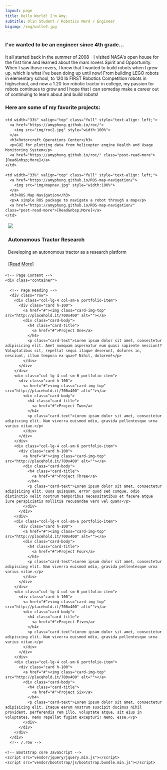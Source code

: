 ```yaml
---
layout: page
title: Hello World! I'm Amy.
subtitle: Olin Student / Robotics Nerd / Engineer
bigimg: /img/walle2.jpg
---
```


<head>

  <meta charset="utf-8">
  <meta name="viewport" content="width=device-width, initial-scale=1, shrink-to-fit=no">
  <meta name="description" content="">
  <meta name="author" content="">

  <!-- Bootstrap core CSS -->
  <link href="vendor/bootstrap/css/bootstrap.min.css" rel="stylesheet">



<style>
@media only screen and (max-width: 580px)  {
  .full {
    display:block;
    width:100%;
  }
}

table {
    border-collapse: collapse;
}

table, th, td {
   border: 1px solid white;
}

h3 {

text-rendering: optimizeLegibility;
Margin-bottom: 21px;
}

p {
text-rendering: optimizeLegibility;
Margin-bottom: 21px;
}
</style>
</head>
<!-- font-size: 13px;-->


### I've wanted to be an engineer since 4th grade...
It all started back in the summer of 2008 - I visited NASA's open house for the first time and learned about the mars rovers Spirit and Opportunity. When I saw those rovers, I knew that I wanted to build robots when I grew up, which is what I've been doing up until now! From building LEGO robots in elementary school, to 120 lb FIRST Robotics Competition robots in highschool, and now a 1.20 ton robotic tractor in college, my passion for robots continues to grow and I hope that I can someday make a career out of continuing to learn about and build robots!

### Here are some of my favorite projects:

<body>
<table>
  <tr>
    <td width="33%" valign="top" class="full" style="text-align: left;">
      <a href="https://amyphung.github.io/gravl/">
        <img src="img/tractor.jpg" style="width:100%">
      </a>
      <h3>Autonomous Tractor Research</h3>
      <p>Developing an autonomous tractor as a research platform</p>
      <a href="https://amyphung.github.io/gravl/" class="post-read-more">[Read&nbsp;More]</a>
    </td>

    <td width="33%" valign="top" class="full" style="text-align: left;">
      <a href="https://amyphung.github.io/roc/">
        <img src="img/roc2.jpg" style="width:100%">
      </a>
      <h3>Rotorcraft Operations Center</h3>
      <p>GUI for plotting data from helicopter engine Health and Usage Monitoring System</p>
      <a href="https://amyphung.github.io/roc/" class="post-read-more">[Read&nbsp;More]</a>
    </td>

    <td width="33%" valign="top" class="full" style="text-align: left;">
      <a href="https://amyphung.github.io/ROS-map-navigation/">
        <img src="img/mapnav.jpg" style="width:100%">
      </a>
      <h3>ROS Map Navigation</h3>
      <p>A simple ROS package to navigate a robot through a map</p>
      <a href="https://amyphung.github.io/ROS-map-navigation/" class="post-read-more">[Read&nbsp;More]</a>
    </td>
  </tr>
</table>




    <!-- Page Content -->
    <div class="container">

      <!-- Page Heading -->
      <div class="row">
        <div class="col-lg-4 col-sm-6 portfolio-item">
          <div class="card h-100">
            <a href="#"><img class="card-img-top" src="http://placehold.it/700x400" alt=""></a>
            <div class="card-body">
              <h4 class="card-title">
                <a href="#">Project One</a>
              </h4>
              <p class="card-text">Lorem ipsum dolor sit amet, consectetur adipisicing elit. Amet numquam aspernatur eum quasi sapiente nesciunt? Voluptatibus sit, repellat sequi itaque deserunt, dolores in, nesciunt, illum tempora ex quae? Nihil, dolorem!</p>
            </div>
          </div>
        </div>
        <div class="col-lg-4 col-sm-6 portfolio-item">
          <div class="card h-100">
            <a href="#"><img class="card-img-top" src="http://placehold.it/700x400" alt=""></a>
            <div class="card-body">
              <h4 class="card-title">
                <a href="#">Project Two</a>
              </h4>
              <p class="card-text">Lorem ipsum dolor sit amet, consectetur adipiscing elit. Nam viverra euismod odio, gravida pellentesque urna varius vitae.</p>
            </div>
          </div>
        </div>
        <div class="col-lg-4 col-sm-6 portfolio-item">
          <div class="card h-100">
            <a href="#"><img class="card-img-top" src="http://placehold.it/700x400" alt=""></a>
            <div class="card-body">
              <h4 class="card-title">
                <a href="#">Project Three</a>
              </h4>
              <p class="card-text">Lorem ipsum dolor sit amet, consectetur adipisicing elit. Quos quisquam, error quod sed cumque, odio distinctio velit nostrum temporibus necessitatibus et facere atque iure perspiciatis mollitia recusandae vero vel quam!</p>
            </div>
          </div>
        </div>
        <div class="col-lg-4 col-sm-6 portfolio-item">
          <div class="card h-100">
            <a href="#"><img class="card-img-top" src="http://placehold.it/700x400" alt=""></a>
            <div class="card-body">
              <h4 class="card-title">
                <a href="#">Project Four</a>
              </h4>
              <p class="card-text">Lorem ipsum dolor sit amet, consectetur adipiscing elit. Nam viverra euismod odio, gravida pellentesque urna varius vitae.</p>
            </div>
          </div>
        </div>
        <div class="col-lg-4 col-sm-6 portfolio-item">
          <div class="card h-100">
            <a href="#"><img class="card-img-top" src="http://placehold.it/700x400" alt=""></a>
            <div class="card-body">
              <h4 class="card-title">
                <a href="#">Project Five</a>
              </h4>
              <p class="card-text">Lorem ipsum dolor sit amet, consectetur adipiscing elit. Nam viverra euismod odio, gravida pellentesque urna varius vitae.</p>
            </div>
          </div>
        </div>
        <div class="col-lg-4 col-sm-6 portfolio-item">
          <div class="card h-100">
            <a href="#"><img class="card-img-top" src="http://placehold.it/700x400" alt=""></a>
            <div class="card-body">
              <h4 class="card-title">
                <a href="#">Project Six</a>
              </h4>
              <p class="card-text">Lorem ipsum dolor sit amet, consectetur adipisicing elit. Itaque earum nostrum suscipit ducimus nihil provident, perferendis rem illo, voluptate atque, sit eius in voluptates, nemo repellat fugiat excepturi! Nemo, esse.</p>
            </div>
          </div>
        </div>
      </div>
      <!-- /.row -->

    <!-- Bootstrap core JavaScript -->
    <script src="vendor/jquery/jquery.min.js"></script>
    <script src="vendor/bootstrap/js/bootstrap.bundle.min.js"></script>

</body>
